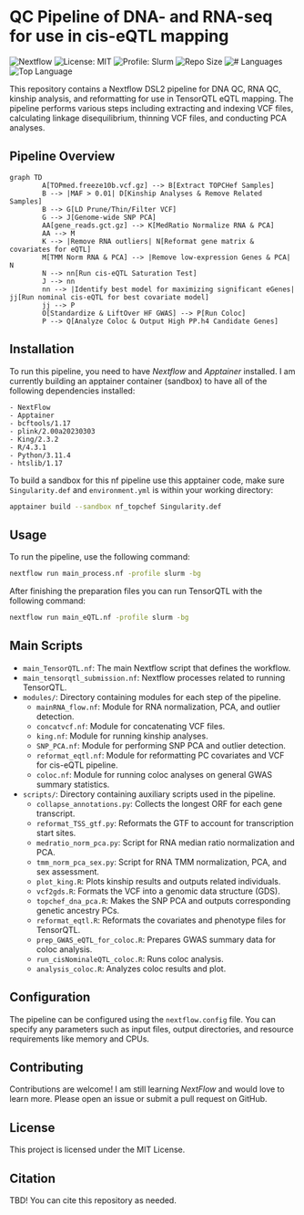 # QC Pipeline of DNA- and RNA-seq for use in cis-eQTL mapping

![Nextflow](https://img.shields.io/badge/Nextflow-DSL2-brightgreen?style=for-the-badge)
![License: MIT](https://img.shields.io/badge/License-MIT-blue?style=for-the-badge)
![Profile: Slurm](https://img.shields.io/badge/Profile-Slurm-orange?style=for-the-badge)
![Repo Size](https://img.shields.io/github/repo-size/connor122721/nf_eqtls?style=for-the-badge)
![# Languages](https://img.shields.io/github/languages/count/connor122721/nf_eqtls?style=for-the-badge)
![Top Language](https://img.shields.io/github/languages/top/connor122721/nf_eqtls?style=for-the-badge)

This repository contains a Nextflow DSL2 pipeline for DNA QC, RNA QC, kinship analysis, and reformatting for use in TensorQTL eQTL mapping. The pipeline performs various steps including extracting and indexing VCF files, calculating linkage disequilibrium, thinning VCF files, and conducting PCA analyses.

## Pipeline Overview

```mermaid
graph TD
        A[TOPmed.freeze10b.vcf.gz] --> B[Extract TOPCHef Samples]
        B --> |MAF > 0.01| D[Kinship Analyses & Remove Related Samples]
        B --> G[LD Prune/Thin/Filter VCF]
        G --> J[Genome-wide SNP PCA]
        AA[gene_reads.gct.gz] --> K[MedRatio Normalize RNA & PCA]
        AA --> M
        K --> |Remove RNA outliers| N[Reformat gene matrix & covariates for eQTL]
        M[TMM Norm RNA & PCA] --> |Remove low-expression Genes & PCA| N
        N --> nn[Run cis-eQTL Saturation Test]
        J --> nn
        nn --> |Identify best model for maximizing significant eGenes| jj[Run nominal cis-eQTL for best covariate model]
        jj --> P
        O[Standardize & LiftOver HF GWAS] --> P[Run Coloc]
        P --> Q[Analyze Coloc & Output High PP.h4 Candidate Genes]
```

## Installation
To run this pipeline, you need to have *Nextflow* and *Apptainer* installed.
I am currently building an apptainer container (sandbox) to have all of the following dependencies installed:
```
- NextFlow
- Apptainer
- bcftools/1.17
- plink/2.00a20230303
- King/2.3.2
- R/4.3.1
- Python/3.11.4
- htslib/1.17
```

To build a sandbox for this nf pipeline use this apptainer code, make sure ```Singularity.def``` and ```environment.yml``` is within your working directory: 
```sh
apptainer build --sandbox nf_topchef Singularity.def
```

## Usage
To run the pipeline, use the following command:
```sh
nextflow run main_process.nf -profile slurm -bg
```

After finishing the preparation files you can run TensorQTL with the following command:
```sh
nextflow run main_eQTL.nf -profile slurm -bg 
```

## Main Scripts
- `main_TensorQTL.nf`: The main Nextflow script that defines the workflow.
- `main_tensorqtl_submission.nf`: Nextflow processes related to running TensorQTL.
- `modules/`: Directory containing modules for each step of the pipeline.
  - `mainRNA_flow.nf`: Module for RNA normalization, PCA, and outlier detection.
  - `concatvcf.nf`: Module for concatenating VCF files.
  - `king.nf`: Module for running kinship analyses.
  - `SNP_PCA.nf`: Module for performing SNP PCA and outlier detection.
  - `reformat_eqtl.nf`: Module for reformatting PC covariates and VCF for cis-eQTL pipeline.
  - `coloc.nf`: Module for running coloc analyses on general GWAS summary statistics.
- `scripts/`: Directory containing auxiliary scripts used in the pipeline.
  - `collapse_annotations.py`: Collects the longest ORF for each gene transcript.
  - `reformat_TSS_gtf.py`: Reformats the GTF to account for transcription start sites.
  - `medratio_norm_pca.py`: Script for RNA median ratio normalization and PCA.
  - `tmm_norm_pca_sex.py`: Script for RNA TMM normalization, PCA, and sex assessment.
  - `plot_king.R`: Plots kinship results and outputs related individuals.
  - `vcf2gds.R`: Formats the VCF into a genomic data structure (GDS).
  - `topchef_dna_pca.R`: Makes the SNP PCA and outputs corresponding genetic ancestry PCs.
  - `reformat_eqtl.R`: Reformats the covariates and phenotype files for TensorQTL.
  - `prep_GWAS_eQTL_for_coloc.R`: Prepares GWAS summary data for coloc analysis.
  - `run_cisNominaleQTL_coloc.R`: Runs coloc analysis.
  - `analysis_coloc.R`: Analyzes coloc results and plot.

## Configuration
The pipeline can be configured using the ```nextflow.config``` file. You can specify any parameters such as input files, output directories, and resource requirements like memory and CPUs.

## Contributing
Contributions are welcome! I am still learning *NextFlow* and would love to learn more. Please open an issue or submit a pull request on GitHub.

## License
This project is licensed under the MIT License.

## Citation
TBD! 
You can cite this repository as needed. 
